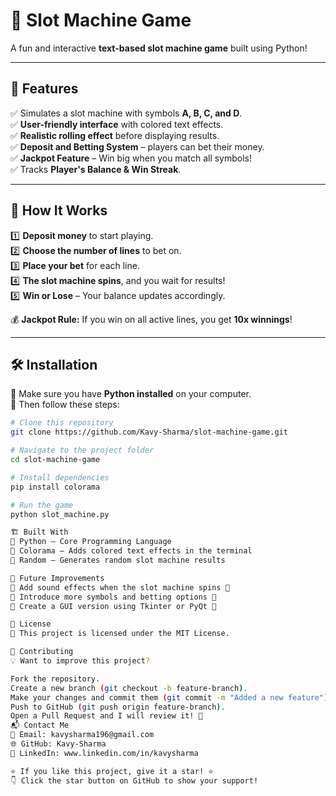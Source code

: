# 🎰 Slot Machine Game  

A fun and interactive **text-based slot machine game** built using Python!  

---

## 📝 Features  
✅ Simulates a slot machine with symbols **A, B, C, and D**.  
✅ **User-friendly interface** with colored text effects.  
✅ **Realistic rolling effect** before displaying results.  
✅ **Deposit and Betting System** – players can bet their money.  
✅ **Jackpot Feature** – Win big when you match all symbols!  
✅ Tracks **Player's Balance & Win Streak**.  

---

## 📌 How It Works  

1️⃣ **Deposit money** to start playing.  
2️⃣ **Choose the number of lines** to bet on.  
3️⃣ **Place your bet** for each line.  
4️⃣ **The slot machine spins**, and you wait for results!  
5️⃣ **Win or Lose** – Your balance updates accordingly.  

💰 **Jackpot Rule:** If you win on all active lines, you get **10x winnings**!  

---

## 🛠️ Installation  

🔹 Make sure you have **Python installed** on your computer.  
🔹 Then follow these steps:

```bash
# Clone this repository
git clone https://github.com/Kavy-Sharma/slot-machine-game.git

# Navigate to the project folder
cd slot-machine-game

# Install dependencies
pip install colorama

# Run the game
python slot_machine.py

🏗️ Built With
🔹 Python – Core Programming Language
🔹 Colorama – Adds colored text effects in the terminal
🔹 Random – Generates random slot machine results

🎯 Future Improvements
🔹 Add sound effects when the slot machine spins 🎵
🔹 Introduce more symbols and betting options 🎲
🔹 Create a GUI version using Tkinter or PyQt 🎨

📄 License
📜 This project is licensed under the MIT License.

🤝 Contributing
💡 Want to improve this project?

Fork the repository.
Create a new branch (git checkout -b feature-branch).
Make your changes and commit them (git commit -m "Added a new feature").
Push to GitHub (git push origin feature-branch).
Open a Pull Request and I will review it! 🚀
📬 Contact Me
📧 Email: kavysharma196@gmail.com
🌐 GitHub: Kavy-Sharma
📢 LinkedIn: www.linkedin.com/in/kavysharma

⭐ If you like this project, give it a star! ⭐
👇 Click the star button on GitHub to show your support!


